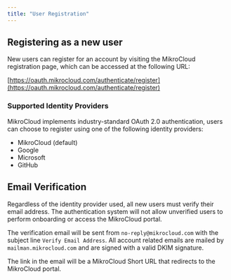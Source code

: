 ```yaml
---
title: "User Registration"
---
```


## Registering as a new user

New users can register for an account by visiting the MikroCloud registration page,
which can be accessed at the following URL:

[https://oauth.mikrocloud.com/authenticate/register](https://oauth.mikrocloud.com/authenticate/register)

### Supported Identity Providers

MikroCloud implements industry-standard OAuth 2.0 authentication,
users can choose to register using one of the following identity providers:

* MikroCloud (default)
* Google
* Microsoft
* GitHub

## Email Verification

Regardless of the identity provider used, all new users must verify their email address.
The authentication system will not allow unverified users to perform onboarding or access the MikroCloud portal.

The verification email will be sent from `no-reply@mikrocloud.com` with the subject line `Verify Email Address`.
All account related emails are mailed by `mailman.mikrocloud.com` and are signed with a valid DKIM signature.

The link in the email will be a MikroCloud Short URL that redirects to the MikroCloud portal.

